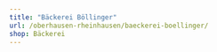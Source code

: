 ```yaml
---
title: "Bäckerei Böllinger"
url: /oberhausen-rheinhausen/baeckerei-boellinger/
shop: Bäckerei
---
```

